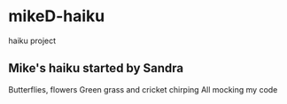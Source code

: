 mikeD-haiku
===========

haiku project

## Mike's haiku started by Sandra

Butterflies, flowers
Green grass and cricket chirping
All mocking my code

